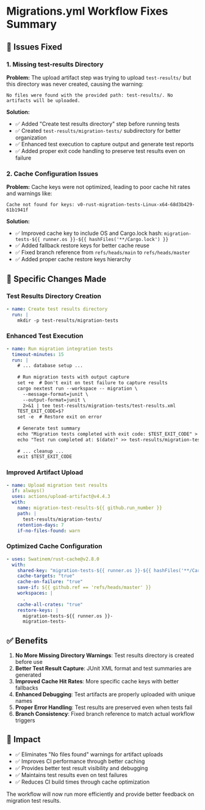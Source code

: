 # Migrations.yml Workflow Fixes Summary

## 🐛 Issues Fixed

### 1. Missing test-results Directory
**Problem:** The upload artifact step was trying to upload `test-results/` but this directory was never created, causing the warning:
```
No files were found with the provided path: test-results/. No artifacts will be uploaded.
```

**Solution:**
- ✅ Added "Create test results directory" step before running tests
- ✅ Created `test-results/migration-tests/` subdirectory for better organization
- ✅ Enhanced test execution to capture output and generate test reports
- ✅ Added proper exit code handling to preserve test results even on failure

### 2. Cache Configuration Issues
**Problem:** Cache keys were not optimized, leading to poor cache hit rates and warnings like:
```
Cache not found for keys: v0-rust-migration-tests-Linux-x64-68d3b429-61b1941f
```

**Solution:**
- ✅ Improved cache key to include OS and Cargo.lock hash: `migration-tests-${{ runner.os }}-${{ hashFiles('**/Cargo.lock') }}`
- ✅ Added fallback restore keys for better cache reuse
- ✅ Fixed branch reference from `refs/heads/main` to `refs/heads/master`
- ✅ Added proper cache restore keys hierarchy

## 🔧 Specific Changes Made

### Test Results Directory Creation
```yaml
- name: Create test results directory
  run: |
    mkdir -p test-results/migration-tests
```

### Enhanced Test Execution
```yaml
- name: Run migration integration tests
  timeout-minutes: 15
  run: |
    # ... database setup ...
    
    # Run migration tests with output capture
    set +e  # Don't exit on test failure to capture results
    cargo nextest run --workspace -- migration \
      --message-format=junit \
      --output-format=junit \
      2>&1 | tee test-results/migration-tests/test-results.xml
    TEST_EXIT_CODE=$?
    set -e  # Restore exit on error
    
    # Generate test summary
    echo "Migration tests completed with exit code: $TEST_EXIT_CODE" > test-results/migration-tests/test-summary.txt
    echo "Test run completed at: $(date)" >> test-results/migration-tests/test-summary.txt
    
    # ... cleanup ...
    exit $TEST_EXIT_CODE
```

### Improved Artifact Upload
```yaml
- name: Upload migration test results
  if: always()
  uses: actions/upload-artifact@v4.4.3
  with:
    name: migration-test-results-${{ github.run_number }}
    path: |
      test-results/migration-tests/
    retention-days: 7
    if-no-files-found: warn
```

### Optimized Cache Configuration
```yaml
- uses: Swatinem/rust-cache@v2.8.0
  with:
    shared-key: "migration-tests-${{ runner.os }}-${{ hashFiles('**/Cargo.lock') }}"
    cache-targets: "true"
    cache-on-failure: "true"
    save-if: ${{ github.ref == 'refs/heads/master' }}
    workspaces: |
      .
    cache-all-crates: "true"
    restore-keys: |
      migration-tests-${{ runner.os }}-
      migration-tests-
```

## ✅ Benefits

1. **No More Missing Directory Warnings**: Test results directory is created before use
2. **Better Test Result Capture**: JUnit XML format and test summaries are generated
3. **Improved Cache Hit Rates**: More specific cache keys with better fallbacks
4. **Enhanced Debugging**: Test artifacts are properly uploaded with unique names
5. **Proper Error Handling**: Test results are preserved even when tests fail
6. **Branch Consistency**: Fixed branch reference to match actual workflow triggers

## 🚀 Impact

- ✅ Eliminates "No files found" warnings for artifact uploads
- ✅ Improves CI performance through better caching
- ✅ Provides better test result visibility and debugging
- ✅ Maintains test results even on test failures
- ✅ Reduces CI build times through cache optimization

The workflow will now run more efficiently and provide better feedback on migration test results.
